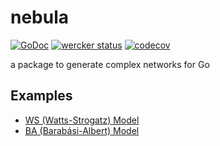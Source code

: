 # nebula

[![GoDoc](https://godoc.org/github.com/m0t0k1ch1/nebula?status.svg)](https://godoc.org/github.com/m0t0k1ch1/nebula) [![wercker status](https://app.wercker.com/status/72e8e36a860b1f09f5e703b5b2a177b2/s/master "wercker status")](https://app.wercker.com/project/byKey/72e8e36a860b1f09f5e703b5b2a177b2) [![codecov](https://codecov.io/gh/m0t0k1ch1/nebula/branch/master/graph/badge.svg)](https://codecov.io/gh/m0t0k1ch1/nebula)

a package to generate complex networks for Go

## Examples

- [WS (Watts-Strogatz) Model](./_examples/ws)
- [BA (Barabási-Albert) Model](./_examples/ba)
